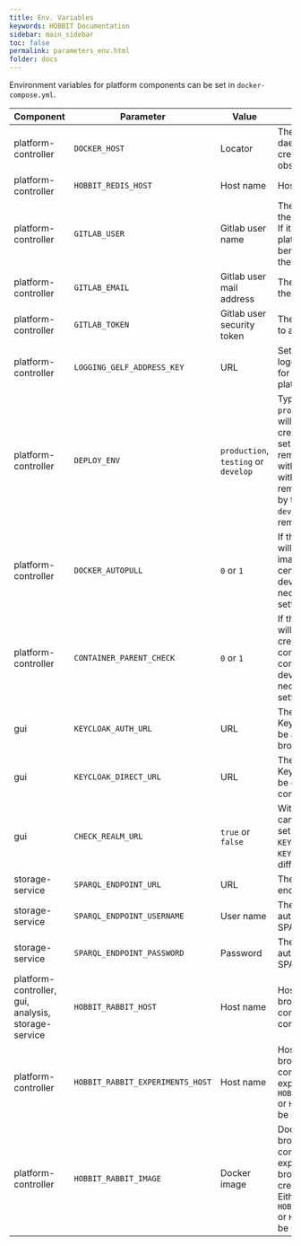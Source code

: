 ```yaml
---
title: Env. Variables
keywords: HOBBIT Documentation
sidebar: main_sidebar
toc: false
permalink: parameters_env.html
folder: docs
---
```


Environment variables for platform components can be set in `docker-compose.yml`.

| Component | Parameter | Value | Meaning |
|--|--|--|--|
| platform-controller | `DOCKER_HOST` | Locator | The location of the Docker daemon the platform will use for creating, stopping and observing containers. |
| platform-controller | `HOBBIT_REDIS_HOST` | Host name | Host name of Redis. |
| platform-controller | `GITLAB_USER` | Gitlab user name | The user name used to access the [central repo of the platform](http://git.project-hobbit.eu). If it is not available, the local platform can not access benchmarks or systems from the central repository. |
| platform-controller | `GITLAB_EMAIL` | Gitlab user mail address | The users mail address used in the central repository. |
| platform-controller | `GITLAB_TOKEN` | Gitlab user security token | The users security token used to access the central repository. |
| platform-controller | `LOGGING_GELF_ADDRESS_KEY`| URL | Setting a URL enables the logging via [gelf logging driver](https://docs.docker.com/engine/admin/logging/overview/) for all containers created by the platform. |
| platform-controller | `DEPLOY_ENV` | `production`, `testing` or `develop` | Type of deployment. A `production` deployment (default) will remove all containers created by the platform. When set to `testing` the platform will remove only containers that exit with an exit code `0`. Components with a different exit code are not removed and can be inspected by the user later on. When set to `develop` no containers will be removed by the platform. |
| platform-controller | `DOCKER_AUTOPULL` | `0` or `1` | If this flag is set to `1` the platform will automatically pull the latest image of a container from the central repository. For local development, it may be necessary to turn this off by setting it to `0`. (default `1`) |
| platform-controller | `CONTAINER_PARENT_CHECK` | `0` or `1` | If this flag is set to `1` the platform will only accept container creation requests that are comming from known containers. For local development, it may be necessary to turn this off by setting it to `0`. (default `1`) |
| gui | `KEYCLOAK_AUTH_URL` | URL | The URL with which the Keycloak user management can be accessed from the users browser. |
| gui | `KEYCLOAK_DIRECT_URL` | URL | The URL with which the Keycloak user management can be directly accessed by the gui component. |
| gui | `CHECK_REALM_URL` | `true` or `false`| With this flag, the realm check can be turned off. It has to be set to `false` if the `KEYCLOAK_AUTH_URL` and `KEYCLOAK_DIRECT_URL` are different. (default `true`) |
| storage-service| `SPARQL_ENDPOINT_URL` | URL | The URL of the SPARQL endpoint used to store data. |
| storage-service| `SPARQL_ENDPOINT_USERNAME` | User name | The user name used to authenticate the service at the SPARQL endpoint. |
| storage-service| `SPARQL_ENDPOINT_PASSWORD` | Password | The password used to authenticate the service at the SPARQL endpoint. |
| platform-controller, gui, analysis, storage-service | `HOBBIT_RABBIT_HOST` | Host name | Host name of the RabbitMQ broker used for the communication with other components. |
| platform-controller | `HOBBIT_RABBIT_EXPERIMENTS_HOST` | Host name | Host name of the RabbitMQ broker used for the communication with the experiment components. Either `HOBBIT_RABBIT_EXPERIMENTS_HOST` or `HOBBIT_RABBIT_IMAGE` should be specified. |
| platform-controller | `HOBBIT_RABBIT_IMAGE` | Docker image | Docker image of the RabbitMQ broker to use for the communication with the experiment components. New broker instance would be created for each experiment. Either `HOBBIT_RABBIT_EXPERIMENTS_HOST` or `HOBBIT_RABBIT_IMAGE` should be specified. |
